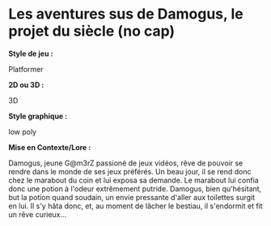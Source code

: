 # Les aventures sus de Damogus, le projet du siècle (no cap)

**Style de jeu :**

Platformer


**2D ou 3D :**

3D


**Style graphique :** 

low poly


**Mise en Contexte/Lore :**

Damogus, jeune G@m3rZ passioné de jeux vidéos, rêve de pouvoir se rendre dans le monde de ses jeux préférés.
Un beau jour, il se rend donc chez le marabout du coin et lui exposa sa demande. Le marabout lui confia donc une potion à l'odeur extrêmement putride.
Damogus, bien qu'hésitant, but la potion quand soudain, un envie pressante d'aller aux toilettes surgit en lui. Il s'y hâta donc, et, au moment de lâcher le bestiau,
il s'endormit et fit un rêve curieux... 